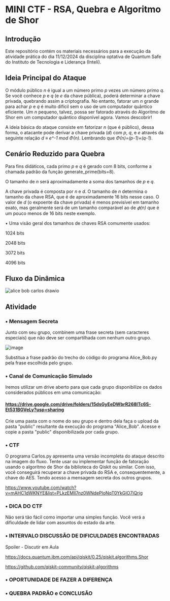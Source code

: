 # MINI CTF - RSA, Quebra e Algoritmo de Shor

## Introdução
Este repositório contém os materiais necessários para a execução da atividade prática do dia 11/12/2024 da disciplina optativa de Quantum Safe do Instituto de Tecnologia e Liderança (Inteli).

## Ideia Principal do Ataque 

O módulo público _n_ é igual a um número primo _p_ vezes um número primo _q_. Se você conhece _p_ e _q_ (e _e_ da chave pública), poderá determinar a chave privada, quebrando assim a criptografia. No entanto, fatorar um _n_ grande para achar _p_ e _q_ é muito difícil sem o uso de um computador quântico eficiente. Um _n_ pequeno, talvez, possa ser fatorado através do Algoritmo de Shor em um computador quântico disponível agora. Vamos descobrir! 

A ideia básica do ataque consiste em fatorizar _n_ (que é público), dessa forma, o atacante pode derivar a chave privada (_d_) com _p_, _q_, e _e_ através da seguinte relação _d ≡ e^-1 mod Φ(n)_. Lembrando que _Φ(n)=(p-1)×(q-1)_. 

## Cenário Reduzido para Quebra

Para fins didáticos, cada primo _p_ e _q_ é gerado com 8 bits, conforme a chamada padrão da função generate_prime(bits=8).

O tamanho de _n_ será aproximadamente a soma dos tamanhos de _p_ e _q_.

A chave privada é composta por _n_ e _d_. O tamanho de _n_ determina o tamanho da chave RSA, que é de aproximadamente 16 bits nesse caso.
O valor de _d_ (o expoente da chave privada) é menos previsível em tamanho exato, mas geralmente será de um tamanho comparável ao de 
_𝜙(n)_ que é um pouco menos de 16 bits neste exemplo.

• Uma visão geral dos tamanhos de chaves RSA comumente usados:

1024 bits

2048 bits

3072 bits

4096 bits

## Fluxo da Dinâmica
![alice bob carlos drawio](https://github.com/user-attachments/assets/b656db96-39d7-4428-859f-ce014e5995da)

## Atividade

### • Mensagem Secreta

Junto com seu grupo, combinem uma frase secreta (sem caracteres especiais) que não deve ser compartilhada com nenhum outro grupo. 

![image](https://github.com/user-attachments/assets/950254f6-fac5-47fa-adc5-202e978a3cb4)

Substitua a frase padrão do trecho do código do programa Alice_Bob.py pela frase escolhida pelo grupo. 

### • Canal de Comunicação Simulado
Iremos utilizar um drive aberto para que cada grupo disponibilize os dados considerados públicos em uma comunicação:
#### https://drive.google.com/drive/folders/15dsGyEeDWbrR268lTc6S-Et531BGVeLy?usp=sharing
Crie uma pasta com o nome do seu grupo e dentro dela faça o upload da pasta "public" resultante da execução do programa "Alice_Bob". 
Acesse e copie a pasta "public" disponibilizada por cada grupo. 

### • CTF

O programa Carlos.py apresenta uma versão incompleta do ataque descrito na imagem do fluxo. Tente usar ou implementar função de fatoração usando o algoritmo de Shor da biblioteca do Qiskit ou similar. 
Com isso, você conseguirá recuperar a chave privada do RSA e, consequentemente, a chave do AES. Tendo acesso a mensagem secreta dos outros grupos. 

https://www.youtube.com/watch?v=mAHC1dWKNYE&list=PLkzEMll7nz0WNdePloNqT0YkGIO7iQrig

### • DICA DO CTF
 
Não será tão fácil como importar uma simples função. Você verá a dificuldade de lidar com assuntos do estado da arte. 

### • INTERVALO DISCUSSÃO DE DIFICULDADES ENCONTRADAS

Spoiler - Discutir em Aula

https://docs.quantum.ibm.com/api/qiskit/0.25/qiskit.algorithms.Shor

https://github.com/qiskit-community/qiskit-algorithms

### • OPORTUNIDADE DE FAZER A DIFERENÇA

### • QUEBRA PADRÃO e CONCLUSÃO

